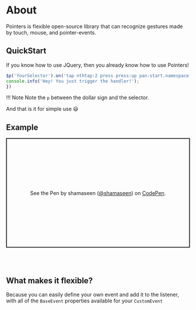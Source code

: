 # About
Pointers is flexible open-source library that can recognize gestures made by touch, mouse, and pointer-events.

## QuickStart
If you know how to use JQuery, then you already know how to use Pointers!

```javascript
$p('YourSelector').on('tap nthtap:2 press press:up pan:start.namespace pan:end.namespace pan.namespace',function(){
console.info('Hey! You just trigger the handler!');
})
```

!!! Note
    Note the `p` between the dollar sign and the selector.

And that is it for simple use 😃

## Example
<p class="codepen" data-height="300" data-default-tab="html,result" data-slug-hash="poPzeYd" data-user="shamaseen" style="height: 300px; box-sizing: border-box; display: flex; align-items: center; justify-content: center; border: 2px solid; margin: 1em 0; padding: 1em;">
  <span>See the Pen <a href="https://codepen.io/shamaseen/pen/poPzeYd">
  </a> by shamaseen (<a href="https://codepen.io/shamaseen">@shamaseen</a>)
  on <a href="https://codepen.io">CodePen</a>.</span>
</p>
<script async src="https://cpwebassets.codepen.io/assets/embed/ei.js"></script>

<br>
<br>

## What makes it flexible?
Because you can easily define your own event and add it to the listener, with all of the `BaseEvent` properties available for your `CustomEvent` 
